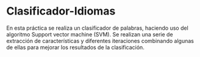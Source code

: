 # Clasificador-Idiomas
En esta práctica se realiza un clasificador de palabras, haciendo uso del algoritmo Support vector machine (SVM). Se realizan una serie de extracción de características y diferentes iteraciones combinando algunas de ellas para mejorar los resultados de la clasificación.
